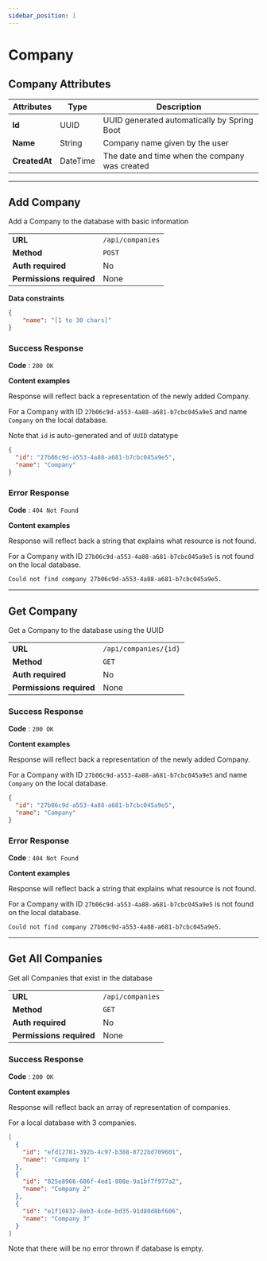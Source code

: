 ```yaml
---
sidebar_position: 1
---
```


# Company 
## Company Attributes
| Attributes    | Type     | Description                                    |
| ------------- | -------- | ---------------------------------------------- |
| **Id**        | UUID     | UUID generated automatically by Spring Boot    |
| **Name**      | String   | Company name given by the user                 |
| **CreatedAt** | DateTime | The date and time when the company was created |

---

## Add Company
Add a Company to the database with basic information 

|                          |                  |
| ------------------------ | ---------------- |
| **URL**                  | `/api/companies` |
| **Method**               | `POST`           |
| **Auth required**        | No               |
| **Permissions required** | None             |

**Data constraints**

```json
{
    "name": "[1 to 30 chars]"
}
```

### Success Response

**Code** : `200 OK`

**Content examples**

Response will reflect back a representation of the newly added Company.

For a Company with ID `27b06c9d-a553-4a88-a681-b7cbc045a9e5` and name `Company` on the local database.

Note that `id` is auto-generated and of `UUID` datatype


```json
{
  "id": "27b06c9d-a553-4a88-a681-b7cbc045a9e5",
  "name": "Company"
}
```

### Error Response 

**Code** : `404 Not Found`

**Content examples**

Response will reflect back a string that explains what resource is not found.

For a Company with ID `27b06c9d-a553-4a88-a681-b7cbc045a9e5` is not found on the local database.

```
Could not find company 27b06c9d-a553-4a88-a681-b7cbc045a9e5.
```

---

## Get Company
Get a Company to the database using the UUID

|                          |                       |
| ------------------------ | --------------------- |
| **URL**                  | `/api/companies/{id}` |
| **Method**               | `GET`                 |
| **Auth required**        | No                    |
| **Permissions required** | None                  |


### Success Response

**Code** : `200 OK`

**Content examples**

Response will reflect back a representation of the newly added Company.

For a Company with ID `27b06c9d-a553-4a88-a681-b7cbc045a9e5` and name `Company` on the local database.


```json
{
  "id": "27b06c9d-a553-4a88-a681-b7cbc045a9e5",
  "name": "Company"
}
```

### Error Response 

**Code** : `404 Not Found`

**Content examples**

Response will reflect back a string that explains what resource is not found.

For a Company with ID `27b06c9d-a553-4a88-a681-b7cbc045a9e5` is not found on the local database.

```
Could not find company 27b06c9d-a553-4a88-a681-b7cbc045a9e5.
```

---

## Get All Companies
Get all Companies that exist in the database

|                          |                  |
| ------------------------ | ---------------- |
| **URL**                  | `/api/companies` |
| **Method**               | `GET`            |
| **Auth required**        | No               |
| **Permissions required** | None             |


### Success Response

**Code** : `200 OK`

**Content examples**

Response will reflect back an array of representation of companies.

For a local database with 3 companies.


```json
[
  {
    "id": "efd12781-392b-4c97-b388-8722bd709601",
    "name": "Company 1"
  },
  {
    "id": "825e8966-606f-4ed1-808e-9a1bf7f977a2",
    "name": "Company 2"
  },
  {
    "id": "e1f10832-8eb3-4cde-bd35-91d80d8bf606",
    "name": "Company 3"
  }
]
```

Note that there will be no error thrown if database is empty.
